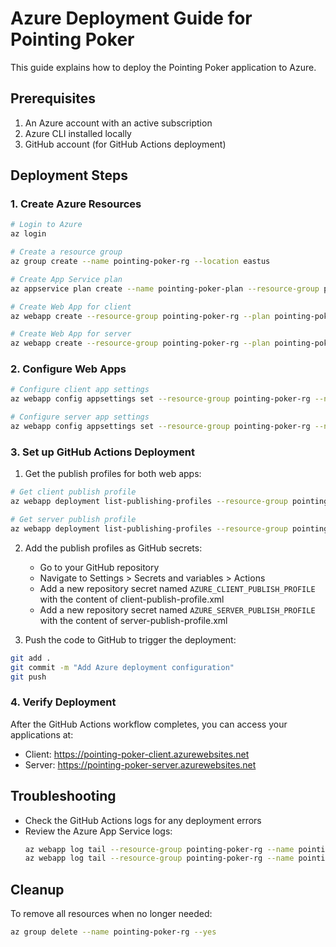 # Azure Deployment Guide for Pointing Poker

This guide explains how to deploy the Pointing Poker application to Azure.

## Prerequisites

1. An Azure account with an active subscription
2. Azure CLI installed locally
3. GitHub account (for GitHub Actions deployment)

## Deployment Steps

### 1. Create Azure Resources

```bash
# Login to Azure
az login

# Create a resource group
az group create --name pointing-poker-rg --location eastus

# Create App Service plan
az appservice plan create --name pointing-poker-plan --resource-group pointing-poker-rg --sku B1 --is-linux

# Create Web App for client
az webapp create --resource-group pointing-poker-rg --plan pointing-poker-plan --name pointing-poker-client --runtime "NODE:18-lts"

# Create Web App for server
az webapp create --resource-group pointing-poker-rg --plan pointing-poker-plan --name pointing-poker-server --runtime "NODE:18-lts"
```

### 2. Configure Web Apps

```bash
# Configure client app settings
az webapp config appsettings set --resource-group pointing-poker-rg --name pointing-poker-client --settings WEBSITE_NODE_DEFAULT_VERSION=18-lts SCM_DO_BUILD_DURING_DEPLOYMENT=true

# Configure server app settings
az webapp config appsettings set --resource-group pointing-poker-rg --name pointing-poker-server --settings WEBSITE_NODE_DEFAULT_VERSION=18-lts SCM_DO_BUILD_DURING_DEPLOYMENT=true
```

### 3. Set up GitHub Actions Deployment

1. Get the publish profiles for both web apps:

```bash
# Get client publish profile
az webapp deployment list-publishing-profiles --resource-group pointing-poker-rg --name pointing-poker-client --xml > client-publish-profile.xml

# Get server publish profile
az webapp deployment list-publishing-profiles --resource-group pointing-poker-rg --name pointing-poker-server --xml > server-publish-profile.xml
```

2. Add the publish profiles as GitHub secrets:
   - Go to your GitHub repository
   - Navigate to Settings > Secrets and variables > Actions
   - Add a new repository secret named `AZURE_CLIENT_PUBLISH_PROFILE` with the content of client-publish-profile.xml
   - Add a new repository secret named `AZURE_SERVER_PUBLISH_PROFILE` with the content of server-publish-profile.xml

3. Push the code to GitHub to trigger the deployment:

```bash
git add .
git commit -m "Add Azure deployment configuration"
git push
```

### 4. Verify Deployment

After the GitHub Actions workflow completes, you can access your applications at:
- Client: https://pointing-poker-client.azurewebsites.net
- Server: https://pointing-poker-server.azurewebsites.net

## Troubleshooting

- Check the GitHub Actions logs for any deployment errors
- Review the Azure App Service logs:
  ```bash
  az webapp log tail --resource-group pointing-poker-rg --name pointing-poker-client
  az webapp log tail --resource-group pointing-poker-rg --name pointing-poker-server
  ```

## Cleanup

To remove all resources when no longer needed:

```bash
az group delete --name pointing-poker-rg --yes
``` 